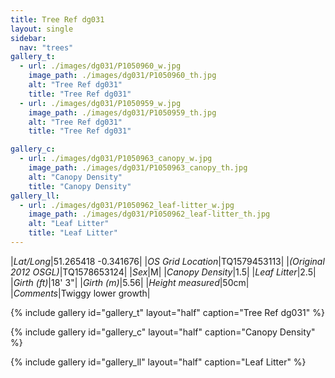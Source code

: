 ```yaml
---
title: Tree Ref dg031
layout: single
sidebar:
  nav: "trees"
gallery_t: 
  - url: ./images/dg031/P1050960_w.jpg
    image_path: ./images/dg031/P1050960_th.jpg
    alt: "Tree Ref dg031"
    title: "Tree Ref dg031"
  - url: ./images/dg031/P1050959_w.jpg
    image_path: ./images/dg031/P1050959_th.jpg
    alt: "Tree Ref dg031"
    title: "Tree Ref dg031"

gallery_c:
  - url: ./images/dg031/P1050963_canopy_w.jpg
    image_path: ./images/dg031/P1050963_canopy_th.jpg
    alt: "Canopy Density"
    title: "Canopy Density"
gallery_ll:
  - url: ./images/dg031/P1050962_leaf-litter_w.jpg
    image_path: ./images/dg031/P1050962_leaf-litter_th.jpg
    alt: "Leaf Litter"
    title: "Leaf Litter"
---
```


|*Lat/Long*|51.265418 -0.341676|
|*OS Grid Location*|TQ1579453113|
|*(Original 2012 OSGL)*|TQ1578653124|
|*Sex*|M|
|*Canopy Density*|1.5|
|*Leaf Litter*|2.5|
|*Girth (ft)*|18' 3"|
|*Girth (m)*|5.56|
|*Height measured*|50cm|
|*Comments*|Twiggy lower growth|

{% include gallery id="gallery_t" layout="half" caption="Tree Ref dg031" %}

{% include gallery id="gallery_c" layout="half" caption="Canopy Density" %}

{% include gallery id="gallery_ll" layout="half" caption="Leaf Litter" %}

